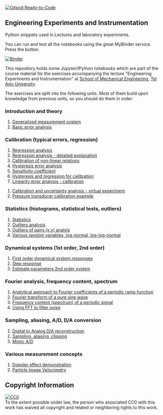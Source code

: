 [![Gitpod Ready-to-Code](https://img.shields.io/badge/Gitpod-Ready--to--Code-blue?logo=gitpod)](https://gitpod.io/#https://github.com/alexlib/engineering_experiments_measurements_course) 

## Engineering Experiments and Instrumentation
Python snippets used in Lectures and laboratory experiments. 

You can run and test all the notebooks using the great MyBinder service. Press the button:

[![Binder](https://mybinder.org/badge.svg)](https://mybinder.org/v2/gh/alexlib/engineering_experiments_measurements_course/master)



This repository holds some Jupyter/IPython notebooks which are part of the course material for the exercises accompanying the lecture "Engineering Experiments and Instrumentation" at [School of Mechanical Engineering](http://engineering.tau.ac.il/School-of-Mechanical-Engineering), [Tel Aviv University](http://www.tau.ac.il).

The exercises are split into the following units.
Most of them build upon knowledge from previous units, so you should do them in order:

### Introduction and theory
1. [Generalized measurement system](general_measurement_system_analysis.ipynb)
1. [Basic error analysis](basic_error_analysis.ipynb)

### Calibration (typical errors, regression)
1. [Regression analysis](notebooks/calibration/regression_analysis.ipynb)
1. [Regression analysis - detailed explanation](notebooks/calibration/introduction_linear_regression.ipynb)
1. [Calibration of non-linear relations](notebooks/calibration/calibration_non_linear_relations.ipynb)
1. [Hysteresis error analysis](notebooks/calibration/hysteresis_error_analysis.ipynb)
1. [Sensitivity coefficient](notebooks/calibration/sensitivity_analysis.ipynb)
1. [Hysteresis and regression for calibration](notebooks/calibration/calibration_error_analysis_pressure.ipynb)
1. [Linearity error analysis - calibration](notebooks/calibration/Lineariy_error_example.ipynb)
<!--- 1. [LVDT calibration](lvdt_calibration.ipynb) --->
1. [Calibration and uncertainty analysis - virtual experiment](notebooks/calibration/full_calibration_analysis_example_2.ipynb)
1. [Pressure transducer calibration example](notebooks/calibration/pressure_calibration_example.ipynb)


### Statistics (histograms, statistical tests, outliers)
1. [Statistics](notebooks/statistics/Lecture_5.ipynb)
1. [Outliers analysis](notebooks/statistics/outliers_example.ipynb)
1. [Outliers of pairs (x,y) analyis](notebooks/statistics/outliers_example_pairs.ipynb)
1. [Various random variables, log-normal, log-log-normal](notebooks/statistics/various_random_variables.ipynb)

### Dynamical systems (1st order, 2nd order)
1. [First order dynamical system responses](notebooks/dynamic_signals/first_order_time_response.ipynb)
1. [Step response](notebooks/dynamic_signals/step_response.ipynb)
1. [Estimate parameters 2nd order system](notebooks/dynamic_signals/2nd_order_system_step_function_log_decrement.ipynb)


### Fourier analysis, frequency content, spectrum

1. [Analytical approach to Fourier coefficients of a periodic ramp function](Fourier_coefficients_analytical_evaluation_periodic_ramp_function.ipynb)
1. [Fourier transform of a pure sine wave](Fourier_transforms_pure_sine.ipynb)
1. [Frequency content (spectrum) of a periodic signal](Frequency_content_of_a_periodic_signal.ipynb)
1. [Using FFT to filter noise](FFT_based_filtering.ipynb)




### Sampling, aliasing, A/D, D/A conversion
1. [Digital to Analog D/A reconstruction](notebooks/a2d/Reconstruction_periodic_signal_Cardinal_series.ipynb)
1. [Sampling, aliasing, clipping](notebooks/a2d/sampling_aliasing_examples.ipynb)
2. [Mimic A/D](notebooks/a2d/mimic_analog_to_digital_conversion.ipynb)


### Various measurement concepts
1. [Doppler effect demonstration](doppler.ipynb)
1. [Particle Image Velocimetry](piv.ipynb)



## Copyright Information

<p xmlns:dct="http://purl.org/dc/terms/">
  <a rel="license"
     href="http://creativecommons.org/publicdomain/zero/1.0/">
    <img src="http://i.creativecommons.org/p/zero/1.0/88x31.png" style="border-style: none;" alt="CC0" />
  </a>
  <br />
  To the extent possible under law,
  <span rel="dct:publisher" resource="[_:publisher]">the person who associated CC0</span>
  with this work has waived all copyright and related or neighboring
  rights to this work.
</p>
